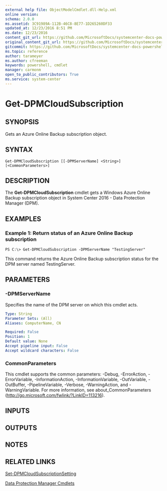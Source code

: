 ```yaml
---
external help file: ObjectModelCmdlet.dll-Help.xml
online version: 
schema: 2.0.0
ms.assetid: 3C91989A-112B-46C8-8E77-1D265260DF33
updated_at: 12/23/2016 8:51 PM
ms.date: 12/23/2016
content_git_url: https://github.com/MicrosoftDocs/systemcenter-docs-powershell/blob/master/systemcenter-cmdlets/SystemCenter2016/DataProtectionManager/vlatest/Get-DPMCloudSubscription.md
original_content_git_url: https://github.com/MicrosoftDocs/systemcenter-docs-powershell/blob/master/systemcenter-cmdlets/SystemCenter2016/DataProtectionManager/vlatest/Get-DPMCloudSubscription.md
gitcommit: https://github.com/MicrosoftDocs/systemcenter-docs-powershell/blob/66515d87034fb4944dd2b7035563d20b1b00d010/systemcenter-cmdlets/SystemCenter2016/DataProtectionManager/vlatest/Get-DPMCloudSubscription.md
ms.topic: reference
author: tarameyer
ms.author: cfreeman
keywords: powershell, cmdlet
manager: carmonm
open_to_public_contributors: True
ms.service: system-center
---
```


# Get-DPMCloudSubscription

## SYNOPSIS
Gets an Azure Online Backup subscription object.

## SYNTAX

```
Get-DPMCloudSubscription [[-DPMServerName] <String>] [<CommonParameters>]
```

## DESCRIPTION
The **Get-DPMCloudSubscription** cmdlet gets a Windows Azure Online Backup subscription object in System Center 2016 - Data Protection Manager (DPM).

## EXAMPLES

### Example 1: Return status of an Azure Online Backup subscription
```
PS C:\> Get-DPMCloudSubscription -DPMServerName "TestingServer"
```

This command returns the Azure Online Backup subscription status for the DPM server named TestingServer.

## PARAMETERS

### -DPMServerName
Specifies the name of the DPM server on which this cmdlet acts.

```yaml
Type: String
Parameter Sets: (All)
Aliases: ComputerName, CN

Required: False
Position: 1
Default value: None
Accept pipeline input: False
Accept wildcard characters: False
```

### CommonParameters
This cmdlet supports the common parameters: -Debug, -ErrorAction, -ErrorVariable, -InformationAction, -InformationVariable, -OutVariable, -OutBuffer, -PipelineVariable, -Verbose, -WarningAction, and -WarningVariable. For more information, see about_CommonParameters (http://go.microsoft.com/fwlink/?LinkID=113216).

## INPUTS

## OUTPUTS

## NOTES

## RELATED LINKS

[Set-DPMCloudSubscriptionSetting](xref:SystemCenter2016/DataProtectionManager/vlatest/Set-DPMCloudSubscriptionSetting.md)

[Data Protection Manager Cmdlets](xref:SystemCenter2016/DataProtectionManager/vlatest/DataProtectionManager.md)

